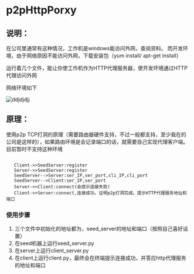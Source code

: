 # p2pHttpPorxy
## 说明：
在公司里通常有这种情况，工作机是windows能访问外网，查阅资料。 而开发环境，由于网络原因不能访问外网，下载安装包（yum install/ apt-get install）

运行着几个文件，能让你使工作机作为HTTP代理服务器，使开发环境通过HTTP代理访问外网

网络环境如下

![ddjdjdjj](https://github.com/luojiantao/p2pHttpPorxy/tree/master/image/clip_image001.png) 

## 原理：

使用p2p TCP打洞的原理（需要路由器硬件支持，不过一般都支持，至少我在的公司是这样的），如果路由环境是会记录端口的话，就需要自己实现代理客户端。目前暂时不支持这种环境

```sequence
   
   Client->>SeedServer:register
   Server->>SeedServer:register
   SeedServer-->Server:ser_IP,ser_port,cli_IP,cli_port
   SeedServer-->Client:ser_IP,ser_port
   Server->>Client:connect(会提示连接失败)
   Client->>Server:connect,连接成功，证明p2p打洞完成。提示HTTP代理服务地址和端口
```

### 使用步骤

1. 三个文件中初始化的地址都为，seed_server的地址和端口（按照自己喜好设置）
2. 在seed机器上运行seed_server.py
3. 在server上运行client_server.py
4. 在client上运行client.py，最终会在终端提示连接成功，并答应http代理服务的地址和端口

